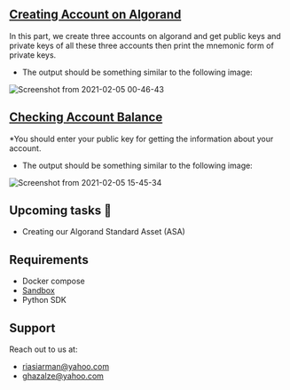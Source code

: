 ## [Creating Account on Algorand](https://github.com/arman324/Algorand-Development/tree/main/Creating%20Account)
In this part, we create three accounts on algorand and get public keys and private keys of all these three accounts then print the mnemonic form of private keys.
* The output should be something similar to the following image:

![Screenshot from 2021-02-05 00-46-43](https://user-images.githubusercontent.com/35253872/106960475-65a11700-6751-11eb-90c2-b9e53436d08f.png)

## [Checking Account Balance](https://github.com/arman324/Algorand-Development/tree/main/Check%20Account%20Balance)
*You should enter your public key for getting the information about your account.
* The output should be something similar to the following image:

![Screenshot from 2021-02-05 15-45-34](https://user-images.githubusercontent.com/35253872/107033190-2cf15400-67ca-11eb-9da0-6d1118b90208.png)

## Upcoming tasks 🎉
* Creating our Algorand Standard Asset (ASA) 

## Requirements
* Docker compose
* [Sandbox](https://github.com/algorand/sandbox)  
* Python SDK

## Support
Reach out to us at:
* riasiarman@yahoo.com
* ghazalze@yahoo.com
